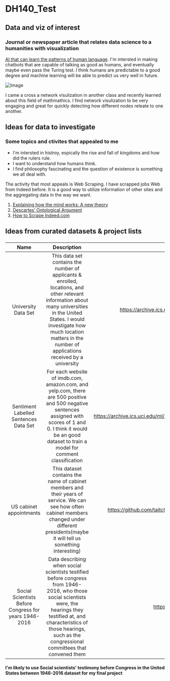 # DH140_Test

## Data and viz of interest

### Journal or newspaper article that relates data science to a humanities  with visualization 

[AI that can learn the patterns of human language](https://news.mit.edu/2022/ai-learn-patterns-language-0830).
I'm intersted in making chatbots that are capable of talking as good as humans, and eventually maybe even pass the Turing test. I think humans are predictable to a good degree and machine learning will be able to predict us very well in future.

![Image](https://cambridge-intelligence.com/wp-content/uploads/2021/05/poster.jpg "Network visulization")

I came a cross a network visulization in another class and recently learned about this field of mathmathics. I find network visulization to be very engaging and great for quickly detecting how different nodes releate to one another.

## Ideas for data to investigate

### Some topics and ctivites that appealed to me 

* I'm intersted in histroy, espically the rise and fall of kingdoms and how did the rulers rule.
* I want to understand how humans think.
* I find philosophy fascinating and the question of existence is something we all deal with.

The activity that most appeals is Web Scraping. I have scrapped jobs Web from Indeed before. It is a good way to utilize information of other sites and the aggregating data in the way we want.

1. [Explaining how the mind works: A new theory](https://researchoutreach.org/articles/explaining-mind-works-new-theory/)
2. [Descartes’ Ontological Argument](https://plato.stanford.edu/entries/descartes-ontological/)
3. [How to Scrape Indeed.com](https://scrapfly.io/blog/how-to-scrape-indeedcom/)



## Ideas from curated datasets & project lists

###

| Name              | Description        | Link  |
|:-----------------:|:------------------:|:-----:|
|University Data Set|This data set contains the number of applicants & enrolled, locations, and other relevant information about many universities in the United States. I would investigate how much location matters in the number of applications received by a university|https://archive.ics.uci.edu/ml/datasets/University|
Sentiment Labelled Sentences Data Set|For each website of imdb.com, amazon.com, and yelp.com, there are 500 positive and 500 negative sentences assigned with scores of 1 and 0. I think it would be an good dataset to train a model for comment classification|https://archive.ics.uci.edu/ml/datasets/Sentiment+Labelled+Sentences|
US cabinet appointments|This dataset contains the name of cabinet members and their years of service. We can see how often cabinet members changed under different presidents(maybe it will tell us something interesting)|https://github.com/taitcha/American_cabinet_appointments|
|Social Scientists Before Congress for years 1946-2016| Data describing when social scientists testified before congress from 1946-2016, who those social scientists were, the hearings they testified at, and characteristics of those hearings, such as the congressional committees that convened them|https://osf.io/e3h98/

#### I'm likely to use Social scientists’ testimony before Congress in the United States between 1946-2016 dataset for my final project 


